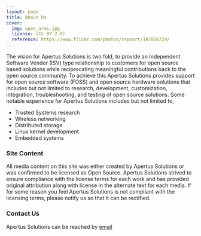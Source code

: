 ```yaml
---
layout: page
title: About Us
cover:
  img: open_arms.jpg
  license: (CC BY 2.0)
  reference: https://www.flickr.com/photos/repoort/147856729/
---
```


The vision for Apertus Solutions is two fold, to provide an Independent Software Vendor (ISV) type relationship to customers for open source based solutions while reciprocating meaningful contributions back to the open source community. To achieve this Apertus Solutions provides support for open source software (FOSS) and open source hardware solutions that includes but not limited to research, development, customization, integration, troubleshooting, and testing of open source solutions. Some notable experience for Apertus Solutions includes but not limited to,

 - Trusted Systems research
 - Wireless networking
 - Distributed storage
 - Linux kernel development
 - Embedded systems

### Site Content
All media content on this site was either created by Apertus Solutions or was confirmed to be licensed as Open Source. Apertus Solutions strived to ensure compliance with the license terms for each work and has provided original attribution along with license in the alternate text for each media. If for some reason you feel Apertus Solutions is not compliant with the licensing terms, please notify us so that it can be rectified.

### Contact Us
Apertus Solutions can be reached by [email](mailto:info@apertussolutions.com)
